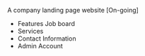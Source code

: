 A company landing page website [On-going]

- Features Job board
- Services 
- Contact Information
- Admin Account 